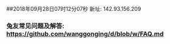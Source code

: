 ##2018年09月28日07时12分07秒 新址: 142.93.156.209
### 兔友常见问题及解答: https://github.com/wanggonging/d/blob/w/FAQ.md

